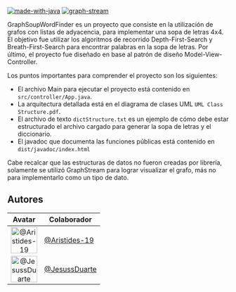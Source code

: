 [![made-with-java](https://img.shields.io/badge/Made%20with-Java-yellow.svg)](https://www.java.com/)
[![graph-stream](https://img.shields.io/badge/Graph-Stream-blue.svg)](https://graphstream-project.org/)

GraphSoupWordFinder es un proyecto que consiste en la utilización de grafos con listas de adyacencia, para implementar una sopa de letras 4x4.
El objetivo fue utilizar los algoritmos de recorrido Depth-First-Search y Breath-First-Search para encontrar palabras en la sopa de letras.
Por último, el proyecto fue diseñado en base al patrón de diseño Model-View-Controller.

Los puntos importantes para comprender el proyecto son los siguientes:
* El archivo Main para ejecutar el proyecto está contenido en `src/controller/App.java`.
* La arquitectura detallada está en el diagrama de clases UML `UML Class Structure.pdf`.
* El archivo de texto `dictStructure.txt` es un ejemplo de cómo debe estar estructurado el archivo cargado para generar la sopa de letras y el diccionario.
* El javadoc que documenta las funciones públicas está contenido en `dist/javadoc/index.html`

Cabe recalcar que las estructuras de datos no fueron creadas por librería, solamente se utilizó GraphStream para lograr visualizar el grafo, más no
para implementarlo como un tipo de dato.

## Autores
Avatar|Colaborador
:-:|---
<img class='float-left rounded-1' src='https://avatars.githubusercontent.com/Aristides-19' width='60' height='60' alt='@Aristides-19'>|[@Aristides-19](https://github.com/Aristides-19)
<img class='float-left rounded-1' src='https://avatars.githubusercontent.com/JesussDuarte' width='60' height='60' alt='@JesussDuarte'>|[@JesussDuarte](https://github.com/JesussDuarte)
